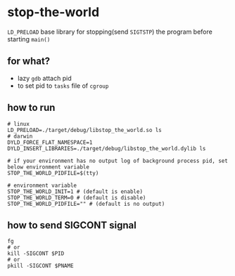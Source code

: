 # stop-the-world

`LD_PRELOAD` base library for stopping(send `SIGTSTP`) the program before starting `main()`

## for what?
* lazy `gdb` attach pid
* to set pid to `tasks` file of `cgroup`

## how to run
```
# linux
LD_PRELOAD=./target/debug/libstop_the_world.so ls
# darwin
DYLD_FORCE_FLAT_NAMESPACE=1 DYLD_INSERT_LIBRARIES=./target/debug/libstop_the_world.dylib ls

# if your environment has no output log of background process pid, set below environment variable
STOP_THE_WORLD_PIDFILE=$(tty)

# environment variable
STOP_THE_WORLD_INIT=1 # (default is enable)
STOP_THE_WORLD_TERM=0 # (default is disable)
STOP_THE_WORLD_PIDFILE="" # (default is no output)
```

## how to send SIGCONT signal
```
fg
# or
kill -SIGCONT $PID
# or
pkill -SIGCONT $PNAME
```
